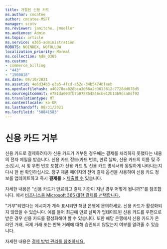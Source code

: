 ```yaml
---
title: 거절된 신용 카드
ms.author: cmcatee
author: cmcatee-MSFT
manager: scotv
ms.reviewer: jamitche, jmueller
ms.audience: Admin
ms.topic: article
ms.service: o365-administration
ROBOTS: NOINDEX, NOFOLLOW
localization_priority: Normal
ms.collection: Adm_O365
ms.custom:
- commerce_billing
- "443"
- "1500018"
ms.date: 08/10/2021
ms.assetid: 4e6d34b3-e3e5-4fcd-a52e-34b54746feeb
ms.openlocfilehash: a40278ea828bca2066a2e3023612c7728dd078d5
ms.sourcegitcommit: e781da003fb7b878854846cbe12b13b9dca8df92
ms.translationtype: MT
ms.contentlocale: ko-KR
ms.lasthandoff: 08/31/2021
ms.locfileid: "58841583"
---
```

# <a name="declined-credit-card"></a>신용 카드 거부

신용 카드로 결제하려다가 신용 카드가 거부된 경우에는 결제를 처리하지 못했다는 내용의 전자 메일을 받습니다. 신용 카드 정보(카드 번호, 만료 날짜, 신용 카드의 이름 및 주소(도시, 시 및 우편 번호 포함)가 신용 카드 및 신용 카드 명세서와 동일하게 나타나는지 다시 한 번 확인하십시오. [](https://go.microsoft.com/fwlink/p/?linkid=842054) 청구 제품 페이지의 잔액 결제 옵션을 사용하여  신용 카드 정보를 업데이트하고 즉시 **결제를**  >  [제출할 수](https://go.microsoft.com/fwlink/p/?linkid=842054) 있습니다.

자세한 내용은 "신용 카드가 만료되고 결제 기한이 지난 경우 어떻게 됩니까?"를 참조합니다. 에서 [비즈니스용 Microsoft 365 대한 결제를 선택합니다.](https://docs.microsoft.com/microsoft-365/commerce/billing-and-payments/pay-for-your-subscription#what-if-my-credit-card-was-declined-and-my-payment-is-past-due)
  
"거부"되었다는 메시지가 계속 표시되면 해당 은행에 문의하세요. 신용 카드가 활성화되지 않았을 수 있습니다. 예를 들어 최근에 만료 날짜가 업데이트된 신용 카드를 우편으로 받은 경우 신용 카드를 활성화해야 할 수 있습니다. 또한 해당 은행에서 신용 카드가 온라인 거래, 국제 거래 또는 반복 거래에 대해 승인되지 않았는지 여부를 알려줄 수 있습니다.  
  
자세한 내용은 [결제 방법 관리를 참조하세요.](https://docs.microsoft.com/microsoft-365/commerce/billing-and-payments/manage-payment-methods)